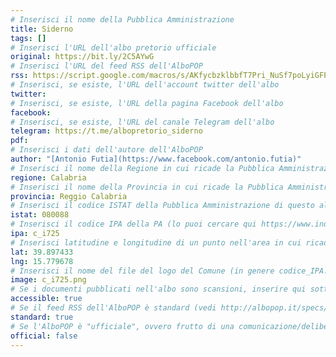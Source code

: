 ```yaml
---
# Inserisci il nome della Pubblica Amministrazione
title: Siderno
tags: []
# Inserisci l'URL dell'albo pretorio ufficiale
original: https://bit.ly/2C5AYwG
# Inserisci l'URL del feed RSS dell'AlboPOP
rss: https://script.google.com/macros/s/AKfycbzklbbfT7Pri_NuSf7poLyiGFPeeJjnaumxSkP6/exec
# Inserisci, se esiste, l'URL dell'account twitter dell'albo
twitter:
# Inserisci, se esiste, l'URL della pagina Facebook dell'albo
facebook:
# Inserisci, se esiste, l'URL del canale Telegram dell'albo
telegram: https://t.me/albopretorio_siderno
pdf:
# Inserisci i dati dell'autore dell'AlboPOP
author: "[Antonio Futia](https://www.facebook.com/antonio.futia)"
# Inserisci il nome della Regione in cui ricade la Pubblica Amministrazione
regione: Calabria
# Inserisci il nome della Provincia in cui ricade la Pubblica Amministrazione
provincia: Reggio Calabria
# Inserisci il codice ISTAT della Pubblica Amministrazione di questo albo
istat: 080088
# Inserisci il codice IPA della PA (lo puoi cercare qui https://www.indicepa.gov.it/documentale/index.php)
ipa: c_i725
# Inserisci latitudine e longitudine di un punto nell'area in cui ricade la PA
lat: 39.897433
lng: 15.779678
# Inserisci il nome del file del logo del Comune (in genere codice_IPA.png)
image: c_i725.png
# Se i documenti pubblicati nell'albo sono scansioni, inserire qui sotto "false" (senza virgolette)
accessible: true
# Se il feed RSS dell'AlboPOP è standard (vedi http://albopop.it/specs/), inserire qui sotto "true" (senza virgolette)
standard: true
# Se l'AlboPOP è "ufficiale", ovvero frutto di una comunicazione/delibera della PA, inserire qui sotto "true" (senza virgolette)
official: false
---
```

